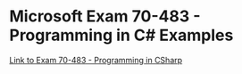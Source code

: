 # Microsoft Exam 70-483 - Programming in C# Examples

[Link to Exam 70-483 - Programming in CSharp](https://www.microsoft.com/en-us/learning/exam-70-483.aspx)
